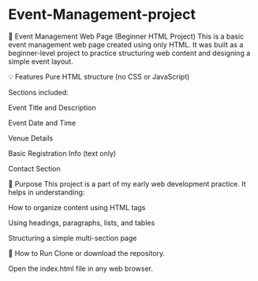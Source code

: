 # Event-Management-project
📄 Event Management Web Page (Beginner HTML Project)
This is a basic event management web page created using only HTML. It was built as a beginner-level project to practice structuring web content and designing a simple event layout.

💡 Features
Pure HTML structure (no CSS or JavaScript)

Sections included:

Event Title and Description

Event Date and Time

Venue Details

Basic Registration Info (text only)

Contact Section

🎯 Purpose
This project is a part of my early web development practice. It helps in understanding:

How to organize content using HTML tags

Using headings, paragraphs, lists, and tables

Structuring a simple multi-section page

📁 How to Run
Clone or download the repository.

Open the index.html file in any web browser.

